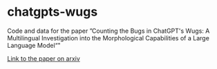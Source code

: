 # chatgpts-wugs
Code and data for the paper ”Counting the Bugs in ChatGPT's Wugs: A Multilingual Investigation into the Morphological Capabilities of a Large Language Model“"

[Link to the paper on arxiv](https://arxiv.org/ftp/arxiv/papers/2310/2310.15113.pdf)
